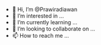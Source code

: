 - 👋 Hi, I’m @Prawiradiawan
- 👀 I’m interested in ...
- 🌱 I’m currently learning ...
- 💞️ I’m looking to collaborate on ...
- 📫 How to reach me ...

<!---
Prawiradiawan/Prawiradiawan is a ✨ special ✨ repository because its `README.md` (this file) appears on your GitHub profile.
You can click the Preview link to take a look at your changes.
--->
